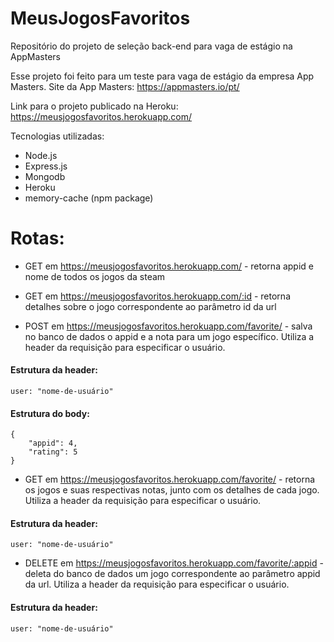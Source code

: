 # MeusJogosFavoritos
Repositório do projeto de seleção back-end para vaga de estágio na AppMasters

Esse projeto foi feito para um teste para vaga de estágio da empresa App Masters.
Site da App Masters: https://appmasters.io/pt/

Link para o projeto publicado na Heroku: https://meusjogosfavoritos.herokuapp.com/

Tecnologias utilizadas:
- Node.js
- Express.js
- Mongodb
- Heroku
- memory-cache (npm package)

# Rotas:
- GET em https://meusjogosfavoritos.herokuapp.com/ - retorna appid e nome de todos os jogos da steam
- GET em https://meusjogosfavoritos.herokuapp.com/:id - retorna detalhes sobre o jogo correspondente ao parâmetro id da url

- POST em https://meusjogosfavoritos.herokuapp.com/favorite/ - salva no banco de dados o appid e a nota para um jogo específico. Utiliza a header da requisição para especificar o usuário.
#### Estrutura da header:
```
user: "nome-de-usuário"
```
#### Estrutura do body:
```
{
    "appid": 4,
    "rating": 5
}
```

- GET em https://meusjogosfavoritos.herokuapp.com/favorite/ - retorna os jogos e suas respectivas notas, junto com os detalhes de cada jogo. Utiliza a header da requisição para especificar o usuário.
#### Estrutura da header:
```
user: "nome-de-usuário"
```

- DELETE em https://meusjogosfavoritos.herokuapp.com/favorite/:appid - deleta do banco de dados um jogo correspondente ao parâmetro appid da url. Utiliza a header da requisição para especificar o usuário.
#### Estrutura da header:
```
user: "nome-de-usuário"
```
